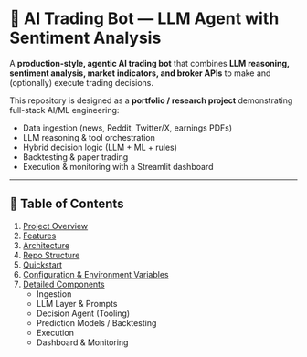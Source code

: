 # 🤖 AI Trading Bot — LLM Agent with Sentiment Analysis

A **production-style, agentic AI trading bot** that combines **LLM reasoning, sentiment analysis, market indicators, and broker APIs** to make and (optionally) execute trading decisions.

This repository is designed as a **portfolio / research project** demonstrating full-stack AI/ML engineering:

- Data ingestion (news, Reddit, Twitter/X, earnings PDFs) 
- LLM reasoning & tool orchestration  
- Hybrid decision logic (LLM + ML + rules)
- Backtesting & paper trading  
- Execution & monitoring with a Streamlit dashboard 

---

## 📑 Table of Contents

1. [Project Overview](#project-overview)  
2. [Features](#features) 
3. [Architecture](#architecture)
4. [Repo Structure](#repo-structure)
5. [Quickstart](#quickstart)       
6. [Configuration & Environment Variables](#configuration--environment-variables) 
7. [Detailed Components](#detailed-components)  
   - Ingestion  
   - LLM Layer & Prompts  
   - Decision Agent (Tooling)  
   - Prediction Models / Backtesting  
   - Execution  
   - Dashboard & Monitoring  
